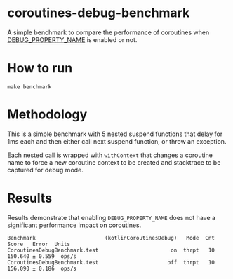 # coroutines-debug-benchmark
A simple benchmark to compare the performance of coroutines when [DEBUG_PROPERTY_NAME](https://kotlinlang.org/api/kotlinx.coroutines/kotlinx-coroutines-core/kotlinx.coroutines/-d-e-b-u-g_-p-r-o-p-e-r-t-y_-n-a-m-e.html) is enabled or not.

# How to run
`make benchmark`

# Methodology
This is a simple benchmark with 5 nested suspend functions that delay for 1ms each and then either call next suspend function, or throw an exception.

Each nested call is wrapped with `withContext` that changes a coroutine name to force a new coroutine context to be created and stacktrace to be captured for debug mode.

# Results

Results demonstrate that enabling `DEBUG_PROPERTY_NAME` does not have a significant performance impact on coroutines.

```
Benchmark                      (kotlinCoroutinesDebug)   Mode  Cnt    Score   Error  Units
CoroutinesDebugBenchmark.test                       on  thrpt   10  150.640 ± 0.559  ops/s
CoroutinesDebugBenchmark.test                      off  thrpt   10  156.090 ± 0.186  ops/s
```
